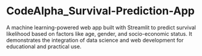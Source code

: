 # CodeAlpha_Survival-Prediction-App
A machine learning-powered web app built with Streamlit to predict survival likelihood based on factors like age, gender, and socio-economic status. It demonstrates the integration of data science and web development for educational and practical use.
